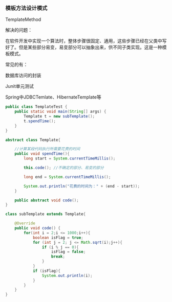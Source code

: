 ### 模板方法设计模式

TemplateMethod

解决的问题：

在软件开发中实现一个算法时，整体步骤很固定、通用，这些步骤已经在父类中写好了。但是某些部分易变，易变部分可以抽象出来，供不同子类实现。这是一种模板模式。



常见的有：

数据库访问的封装

Junit单元测试

Spring中JDBCTemlate、HibernateTemplate等



```java
public class TemplateTest {
    public static void main(String[] args) {
        Template t = new subTemplate();
        t.spendTime();
    }
}

abstract class Template{

    //计算某段代码执行所需要花费的时间
    public void spendTime(){
        long start = System.currentTimeMillis();

        this.code(); //不确定的部分、易变的部分

        long end = System.currentTimeMillis();

        System.out.println("花费的时间为：" + (end - start));
    }

    public abstract void code();
}

class subTemplate extends Template{

    @Override
    public void code() {
        for(int i = 2;i <= 1000;i++){
            boolean isFlag = true;
            for (int j = 2; j <= Math.sqrt(i);j++){
                if (i % j == 0){
                    isFlag = false;
                    break;
                }
            }
            if (isFlag){
                System.out.println(i);
            }
        }
    }
}
```